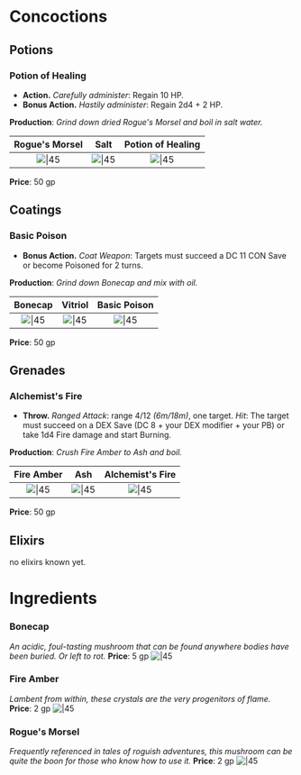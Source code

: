 # Concoctions
## Potions
### Potion of Healing
- **Action.** *Carefully administer*: Regain 10 HP.
- **Bonus Action.** *Hastily administer*: Regain 2d4 + 2 HP.

**Production**:
*Grind down dried Rogue's Morsel and boil in salt water.*

Rogue's Morsel | Salt | Potion of Healing
:--: | :--: | :--: 
![\|45](https://bg3.wiki/w/images/a/aa/Rogue%27s_Morsel_Item_Icon.png) | ![\|45](https://bg3.wiki/w/images/4/45/Extract_White_Salts_Item_Icon.png) | ![\|45](https://bg3.wiki/w/images/0/04/POT_Potion_of_Healing_Unfaded_Icon.png)

**Price**: 50 gp

## Coatings
### Basic Poison
- **Bonus Action.** *Coat Weapon*: Targets must succeed a DC 11 CON Save or become Poisoned for 2 turns. 

**Production**:
*Grind down Bonecap and mix with oil.*

Bonecap | Vitriol | Basic Poison
:--: | :--: | :--: 
![\|45](https://bg3.wiki/w/images/4/49/Bonecap_Item_Icon.png) | ![\|45](https://bg3.wiki/w/images/d/da/Vitriol_of_Bonecap_Item_Icon.png) | ![\|45](https://bg3.wiki/w/images/0/0f/COAT_Basic_Poison_Unfaded_Icon.png)

**Price**: 50 gp
## Grenades

### Alchemist's Fire
- **Throw.** *Ranged Attack*: range 4/12 *(6m/18m)*, one target.
  *Hit*: The target must succeed on a DEX Save (DC 8 + your DEX modifier + your PB) or take 1d4 Fire damage and start Burning.

**Production**:
*Crush Fire Amber to Ash and boil.*

Fire Amber | Ash | Alchemist's Fire
:--: | :--: | :--: 
![\|45](https://bg3.wiki/w/images/5/5d/Fire_Amber_Item_Icon.png) | ![\|45](https://bg3.wiki/w/images/3/35/Extract_Ashes_Orange_Item_Icon.png) | ![\|45](https://bg3.wiki/w/images/2/29/GRN_Alchemist%27s_Fire_Unfaded_Icon.png)

**Price**: 50 gp

## Elixirs
no elixirs known yet.

# Ingredients
### Bonecap
*An acidic, foul-tasting mushroom that can be found anywhere bodies have been buried. Or left to rot.*
**Price**: 5 gp ![\|45](https://bg3.wiki/w/images/4/49/Bonecap_Item_Icon.png)
### Fire Amber
*Lambent from within, these crystals are the very progenitors of flame.*
**Price**: 2 gp ![\|45](https://bg3.wiki/w/images/5/5d/Fire_Amber_Item_Icon.png)
### Rogue's Morsel
*Frequently referenced in tales of roguish adventures, this mushroom can be quite the boon for those who know how to use it.*
**Price**: 2 gp ![\|45](https://bg3.wiki/w/images/a/aa/Rogue%27s_Morsel_Item_Icon.png)



